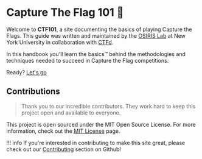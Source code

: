 # Capture The Flag 101 🚩

Welcome to **CTF101**, a site documenting the basics of playing Capture the Flags. This guide was written and maintained by the [OSIRIS Lab](https://osiris.cyber.nyu.edu/) at New York University in collaboration with [CTFd](https://ctfd.io/).

In this handbook you'll learn the basics™ behind the methodologies and techniques needed to succeed in Capture the Flag competitions.

Ready? [Let's go](/intro/what-is-a-ctf)

## Contributions

> Thank you to our incredible contributors. They work hard to keep this project open and available to everyone.

This project is open sourced under the MIT Open Source License. For more information, check out the [MIT License](https://tlo.mit.edu/understand-ip/exploring-mit-open-source-license-comprehensive-guide) page.

!!! info
    If you're interested in contributing to make this site great, please check out our [Contributing](https://github.com/osirislab/ctf101#Contributing) section on Github!


<br>
<!-- 
<div class="container">
  <div class="row">
    <div class="col-md-2">
        <a href="/forensics/overview/">
            <img class="no-zoom" width="100px" src="/images/forensics.png">
            <h3>Forensics</h3>
        </a>
    </div>
    <div class="col-md-2">
        <a href="/cryptography/overview/">
            <img class="no-zoom" width="100px" src="/images/cryptography.png">
            <h3>Cryptography</h3>
        </a>
    </div>
    <div class="col-md-2">
        <a href="/web-exploitation/overview/">
            <img class="no-zoom" width="100px" src="/images/web.png">
            <h3>Web Exploitation</h3>
        </a>
    </div>
    <div class="col-md-2">
        <a href="/reverse-engineering/overview/">
            <img class="no-zoom" width="100px" src="/images/reversing.png">
            <h3>Reverse Engineering</h3>
        </a>
    </div>
    <div class="col-md-2">
        <a href="/binary-exploitation/overview/">
            <img class="no-zoom" width="100px" src="/images/exploitation.png">
            <h3>Binary Exploitation</h3>
        </a>
    </div>
  </div>
</div> -->
